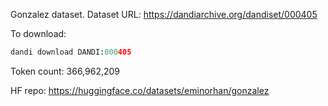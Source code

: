 Gonzalez dataset. Dataset URL: https://dandiarchive.org/dandiset/000405

To download:
```python
dandi download DANDI:000405
```

Token count: 366,962,209

HF repo: https://huggingface.co/datasets/eminorhan/gonzalez
